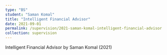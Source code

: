 ```yaml
---
type: "BS"
student: "Saman Komal"
title: "Intelligent Financial Advisor"
date: 2021-09-01
permalink: /supervision/2021-saman-komal-intelligent-financial-advisor
collection: supervision
---
```

Intelligent Financial Advisor by Saman Komal (2021)


